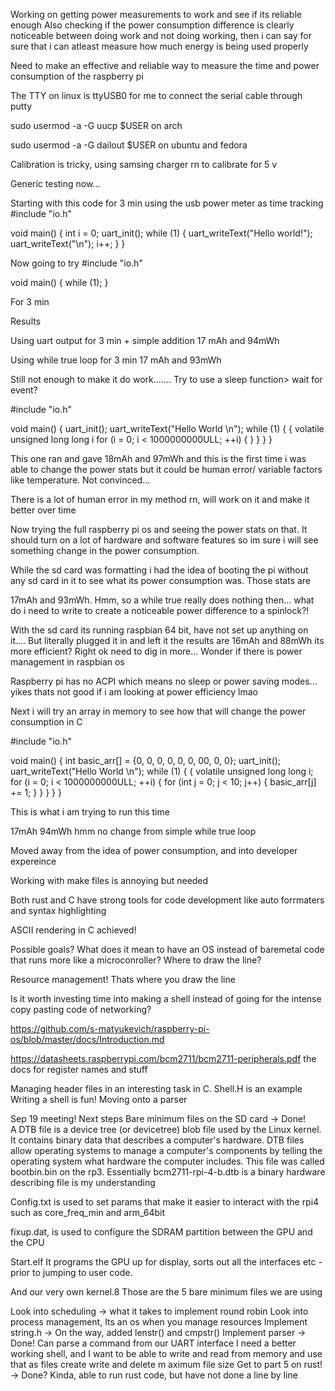 Working on getting power measurements to work and see if its reliable enough
Also checking if the power consumption difference is clearly noticeable between doing work and not doing working, then i can say for sure that i can atleast measure how much energy is being used properly

Need to make an effective and reliable way to measure the time and power consumption of the raspberry pi


The TTY on linux is ttyUSB0 for me to connect the serial cable through putty

sudo usermod -a -G uucp $USER on arch 

sudo usermod -a -G dailout $USER on ubuntu and fedora



Calibration is tricky, using samsing charger rn to calibrate for 5 v

Generic testing now…


Starting with this code for 3 min using the usb power meter as time tracking
#include "io.h"


void main()
{
int i = 0;
uart_init();
while (1)
{
uart_writeText("Hello world!");
uart_writeText("\n");
i++;
}
}




Now going to try 
#include "io.h"


void main()
{
while (1);
}



For 3 min 

Results 

Using uart output for 3 min + simple addition 17 mAh and 94mWh 


Using while true loop for 3 min 17 mAh and 93mWh 


Still not enough to make it do work……. Try to use a sleep function> wait for event?

#include "io.h"


void main()
{
uart_init();
uart_writeText("Hello World \n");
while (1)
{
{
volatile unsigned long long i
for (i = 0; i < 1000000000ULL; ++i)
{
}
}
}
}



This one ran and gave 18mAh and 97mWh and this is the first time i was able to change the power stats but it could be human error/ variable factors like temperature. Not convinced…


There is a lot of human error in my method rn, will work on it and make it better over time


Now trying the full raspberry pi os and seeing the power stats on that. It should turn on a lot of hardware and software features so im sure i will see something change in the power consumption. 


While the sd card was formatting i had the idea of booting the pi without any sd card in it to see what its power consumption was. Those stats are 


17mAh and 93mWh. Hmm, so a while true really does nothing then… what do i need to write to create a noticeable power difference to a spinlock?!



With the sd card its running raspbian 64 bit, have not set up anything on it…. But literally plugged it in and left it the results are 16mAh and  88mWh  its more efficient? Right ok need to dig in more… Wonder if there is power management in raspbian os 

Raspberry pi has no ACPI which means no sleep or power saving modes… yikes thats not good if i am looking at power efficiency lmao




Next i will try an array in memory to see how that will change the power consumption in C

#include "io.h"


void main()
{
int basic_arr[] = {0, 0, 0, 0, 0, 0, 00, 0, 0};
uart_init();
uart_writeText("Hello World \n");
while (1)
{
{
volatile unsigned long long i;
for (i = 0; i < 1000000000ULL; ++i)
{
for (int j = 0; j < 10; j++)
{
basic_arr[j] += 1;
}
}
}
}
}



This is what i am trying to run this time

17mAh 94mWh hmm no change from  simple while true loop


Moved away from the idea of power consumption, and into developer expereince 

Working with make files is annoying but needed 

Both rust and C have strong tools for code development like auto forrmaters and syntax highlighting 

ASCII rendering in C achieved! 


Possible goals? 
What does it mean to have an OS instead of baremetal code that runs more like a microconroller?  Where to draw the line?

Resource management! Thats where you draw the line

Is it worth investing time into making a shell instead of going for the intense copy pasting code of networking? 

https://github.com/s-matyukevich/raspberry-pi-os/blob/master/docs/Introduction.md

https://datasheets.raspberrypi.com/bcm2711/bcm2711-peripherals.pdf the docs for register names and stuff

Managing header files in an interesting task in C. Shell.H is an example 
Writing a shell is fun! Moving onto a parser


Sep 19 meeting!
Next steps 
Bare minimum files on the SD card  -> Done!  
A DTB file is a device tree (or devicetree) blob file used by the Linux kernel. It contains binary data that describes a computer's hardware. DTB files allow operating systems to manage a computer's components by telling the operating system what hardware the computer includes. This file was called bootbin.bin on the rp3. Essentially bcm2711-rpi-4-b.dtb is a binary hardware describing file is my understanding

Config.txt is used to set params that make it easier to interact with the rpi4 such as core_freq_min and arm_64bit

fixup.dat, is used to configure the SDRAM partition between the GPU and the CPU

Start.elf It programs the GPU up for display, sorts out all the interfaces etc - prior to jumping to user code.

And our very own kernel.8 
Those are the 5 bare minimum files we are using 


Look into scheduling -> what it takes to implement round robin
Look into process management, Its an os when you manage resources 
Implement string.h -> On the way, added lenstr() and cmpstr()
Implement parser -> Done! Can parse a command from our UART interface
I need a better working shell, and I want to be able to write and read from memory and use that as files create write and delete m aximum file size 
Get to part 5 on rust! -> Done? Kinda, able to run rust code, but have not done a line by line


